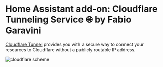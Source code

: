 # Home Assistant add-on: Cloudflare Tunneling Service 🌐 by Fabio Garavini

[Cloudflare Tunnel](https://developers.cloudflare.com/cloudflare-one/connections/connect-networks) provides you with a secure way to connect your resources to Cloudflare without a publicly routable IP address.

![cloudflare scheme](https://developers.cloudflare.com/_astro/handshake.eh3a-Ml1_ZvgY0m.webp)